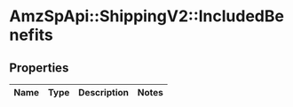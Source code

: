 # AmzSpApi::ShippingV2::IncludedBenefits

## Properties
Name | Type | Description | Notes
------------ | ------------- | ------------- | -------------


